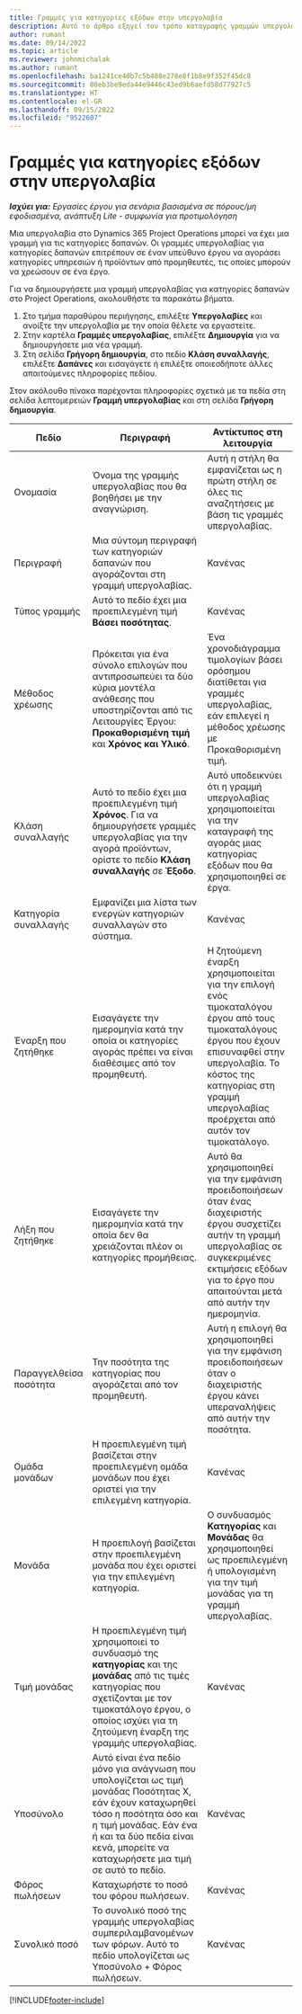 ```yaml
---
title: Γραμμές για κατηγορίες εξόδων στην υπεργολαβία
description: Αυτό το άρθρο εξηγεί τον τρόπο καταγραφής γραμμών υπεργολαβίας για έξοδα και τη χρήση πεδίων για την καταγραφή των αγορών χρόνου από προμηθευτές.
author: rumant
ms.date: 09/14/2022
ms.topic: article
ms.reviewer: johnmichalak
ms.author: rumant
ms.openlocfilehash: ba1241ce40b7c5b488e278e8f1b8e9f352f45dc8
ms.sourcegitcommit: 08eb3be9eda44e9446c43ed9b6aefd58d77927c5
ms.translationtype: HT
ms.contentlocale: el-GR
ms.lasthandoff: 09/15/2022
ms.locfileid: "9522607"
---
```

#  <a name="subcontract-lines-for-expense-categories"></a>Γραμμές για κατηγορίες εξόδων στην υπεργολαβία

_**Ισχύει για:** Εργασίες έργου για σενάρια βασισμένα σε πόρους/μη εφοδιασμένα, ανάπτυξη Lite - συμφωνία για προτιμολόγηση_

Μια υπεργολαβία στο Dynamics 365 Project Operations μπορεί να έχει μια γραμμή για τις κατηγορίες δαπανών. Οι γραμμές υπεργολαβίας για κατηγορίες δαπανών επιτρέπουν σε έναν υπεύθυνο έργου να αγοράσει κατηγορίες υπηρεσιών ή προϊόντων από προμηθευτές, τις οποίες μπορούν να χρεώσουν σε ένα έργο.

Για να δημιουργήσετε μια γραμμή υπεργολαβίας για κατηγορίες δαπανών στο Project Operations, ακολουθήστε τα παρακάτω βήματα.

1. Στο τμήμα παραθύρου περιήγησης, επιλέξτε **Υπεργολαβίες** και ανοίξτε την υπεργολαβία με την οποία θέλετε να εργαστείτε.
2. Στην καρτέλα **Γραμμές υπεργολαβίας**, επιλέξτε **Δημιουργία** για να δημιουργήσετε μια νέα γραμμή.
3. Στη σελίδα **Γρήγορη δημιουργία**, στο πεδίο **Κλάση συναλλαγής**, επιλέξτε **Δαπάνες** και εισαγάγετε ή επιλέξτε οποιεσδήποτε άλλες απαιτούμενες πληροφορίες πεδίου.

Στον ακόλουθο πίνακα παρέχονται πληροφορίες σχετικά με τα πεδία στη σελίδα λεπτομερειών **Γραμμή υπεργολαβίας** και στη σελίδα **Γρήγορη δημιουργία**.

| **Πεδίο** | **Περιγραφή** | **Αντίκτυπος στη λειτουργία** |
| --- | --- | --- |
| Ονομασία | Όνομα της γραμμής υπεργολαβίας που θα βοηθήσει με την αναγνώριση. | Αυτή η στήλη θα εμφανίζεται ως η πρώτη στήλη σε όλες τις αναζητήσεις με βάση τις γραμμές υπεργολαβίας. |
| Περιγραφή | Μια σύντομη περιγραφή των κατηγοριών δαπανών που αγοράζονται στη γραμμή υπεργολαβίας. | Κανένας |
|Τύπος γραμμής | Αυτό το πεδίο έχει μια προεπιλεγμένη τιμή **Βάσει ποσότητας**. |Κανένας |
| Μέθοδος χρέωσης | Πρόκειται για ένα σύνολο επιλογών που αντιπροσωπεύει τα δύο κύρια μοντέλα ανάθεσης που υποστηρίζονται από τις Λειτουργίες Έργου: **Προκαθορισμένη τιμή** και **Χρόνος και Υλικό**. | Ένα χρονοδιάγραμμα τιμολογίων βάσει ορόσημου διατίθεται για γραμμές υπεργολαβίας, εάν επιλεγεί η μέθοδος χρέωσης με Προκαθορισμένη τιμή. |
| Κλάση συναλλαγής | Αυτό το πεδίο έχει μια προεπιλεγμένη τιμή **Χρόνος**. Για να δημιουργήσετε γραμμές υπεργολαβίας για την αγορά προϊόντων, ορίστε το πεδίο **Κλάση συναλλαγής** σε **Έξοδο**.  | Αυτό υποδεικνύει ότι η γραμμή υπεργολαβίας χρησιμοποιείται για την καταγραφή της αγοράς μιας κατηγορίας εξόδων που θα χρησιμοποιηθεί σε έργα. |
| Κατηγορία συναλλαγής | Εμφανίζει μια λίστα των ενεργών κατηγοριών συναλλαγών στο σύστημα. |Κανένας |
| Έναρξη που ζητήθηκε | Εισαγάγετε την ημερομηνία κατά την οποία οι κατηγορίες αγοράς πρέπει να είναι διαθέσιμες από τον προμηθευτή. | Η ζητούμενη έναρξη χρησιμοποιείται για την επιλογή ενός τιμοκαταλόγου έργου από τους τιμοκαταλόγους έργου που έχουν επισυναφθεί στην υπεργολαβία. Το κόστος της κατηγορίας στη γραμμή υπεργολαβίας προέρχεται από αυτόν τον τιμοκατάλογο. |
| Λήξη που ζητήθηκε | Εισαγάγετε την ημερομηνία κατά την οποία δεν θα χρειάζονται πλέον οι κατηγορίες προμήθειας. | Αυτό θα χρησιμοποιηθεί για την εμφάνιση προειδοποιήσεων όταν ένας διαχειριστής έργου συσχετίζει αυτήν τη γραμμή υπεργολαβίας σε συγκεκριμένες εκτιμήσεις εξόδων για το έργο που απαιτούνται μετά από αυτήν την ημερομηνία. |
| Παραγγελθείσα ποσότητα | Την ποσότητα της κατηγορίας που αγοράζεται από τον προμηθευτή. | Αυτή η επιλογή θα χρησιμοποιηθεί για την εμφάνιση προειδοποιήσεων όταν ο διαχειριστής έργου κάνει υπεραναλήψεις από αυτήν την ποσότητα.|
| Ομάδα μονάδων | Η προεπιλεγμένη τιμή βασίζεται στην προεπιλεγμένη ομάδα μονάδων που έχει οριστεί για την επιλεγμένη κατηγορία. |Κανένας |
| Μονάδα | Η προεπιλογή βασίζεται στην προεπιλεγμένη μονάδα που έχει οριστεί για την επιλεγμένη κατηγορία.  | Ο συνδυασμός **Κατηγορίας** και **Μονάδας** θα χρησιμοποιηθεί ως προεπιλεγμένη ή υπολογισμένη για την τιμή μονάδας για τη γραμμή υπεργολαβίας.  |
| Τιμή μονάδας | Η προεπιλεγμένη τιμή χρησιμοποιεί το συνδυασμό της **κατηγορίας** και της **μονάδας** από τις τιμές κατηγορίας που σχετίζονται με τον τιμοκατάλογο έργου, ο οποίος ισχύει για τη ζητούμενη έναρξη της γραμμής υπεργολαβίας. |Κανένας |
| Υποσύνολο | Αυτό είναι ένα πεδίο μόνο για ανάγνωση που υπολογίζεται ως τιμή μονάδας Ποσότητας X, εάν έχουν καταχωρηθεί τόσο η ποσότητα όσο και η τιμή μονάδας. Εάν ένα ή και τα δύο πεδία είναι κενά, μπορείτε να καταχωρήσετε μια τιμή σε αυτό το πεδίο. |Κανένας |
| Φόρος πωλήσεων | Καταχωρήστε το ποσό του φόρου πωλήσεων. |Κανένας |
| Συνολικό ποσό | Το συνολικό ποσό της γραμμής υπεργολαβίας συμπεριλαμβανομένων των φόρων. Αυτό το πεδίο υπολογίζεται ως Υποσύνολο + Φόρος πωλήσεων. |Κανένας |


[!INCLUDE[footer-include](../../includes/footer-banner.md)]
